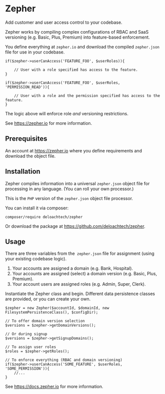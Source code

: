 # Zepher

Add customer and user access control to your codebase.

Zepher works by compiling complex configurations of RBAC and SaaS versioning (e.g. Basic, Plus, Premium) into feature-based enforcement.

You define everything at `zepher.io` and download the compiled `zepher.json` file for use in your codebase.

    if($zepher->userCanAccess('FEATURE_FOO', $userRoles)){

        // User with a role specified has access to the feature.
    }

    if($zepher->userCanAccess('FEATURE_FOO', $userRoles, 'PERMISSION_READ')){

        // User with a role and the permission specified has access to the feature.
    }

The logic above will enforce role _and_ versioning restrictions.

See https://zepher.io for more information.

## Prerequisites

An account at https://zepher.io where you define requirements and download the object file. 

## Installation

Zepher compiles information into a universal `zepher.json` object file for processing in any language. (You can roll your own processor.) 

This is the `PHP` version of the `zepher.json` object file processor.

You can install it via composer:

    composer/require deloachtech/zepher

Or download the package at https://github.com/deloachtech/zepher.

## Usage

There are three variables from the` zepher.json` file for assignment (using your existing codebase logic).

1. Your accounts are assigned a domain (e.g. Bank, Hospital).
2. Your accounts are assigned (select) a domain version (e.g. Basic, Plus, Premium).
3. Your account users are assigned roles (e.g. Admin, Super, Clerk).


Instantiate the Zepher class and begin. Different data persistence classes are provided, or you can create your own.

    $zepher = new Zepher($accountId, $domainId, new FilesystemPersistenceClass(), $configDir);

    // To offer domain version selection
    $versions = $zepher->getDomainVersions();

    // Or during signup
    $versions = $zepher->getSignupDomains();

    // To assign user roles
    $roles = $zepher->getRoles();

    // To enforce everything (RBAC and domain versioning)
    if($zepher->userCanAccess('SOME_FEATURE', $userRoles, 'SOME_PERMISSION')){
        //...
    }

See https://docs.zepher.io for more information.


